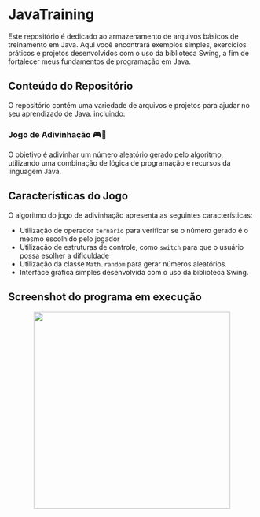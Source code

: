 # JavaTraining

Este repositório é dedicado ao armazenamento de arquivos básicos de treinamento em Java. Aqui você encontrará exemplos simples, exercícios práticos e projetos desenvolvidos com o uso da biblioteca Swing, a fim de fortalecer meus fundamentos de programação em Java.

## Conteúdo do Repositório

O repositório contém uma variedade de arquivos e projetos para ajudar no seu aprendizado de Java. incluindo:

### Jogo de Adivinhação 🎮🔢

 O objetivo é adivinhar um número aleatório gerado pelo algoritmo, utilizando uma combinação de lógica de programação e recursos da linguagem Java.

## Características do Jogo

O algoritmo do jogo de adivinhação apresenta as seguintes características:

- Utilização de operador `ternário` para verificar se o número gerado é o mesmo escolhido pelo jogador
- Utilização de estruturas de controle, como `switch` para que o usuário possa esolher a dificuldade
- Utilização da classe `Math.random` para gerar números aleatórios.
- Interface gráfica simples desenvolvida com o uso da biblioteca Swing.

## Screenshot do programa em execução

<p align="center">
  <img width = "400px "src="https://github.com/KrodrigoDev/JavaTraining/assets/126525471/d2297c6a-a982-4061-b8de-0f6961b68ced">
</p>


